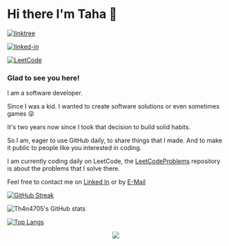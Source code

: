 # Hi there I'm Taha :ghost:

[![linktree](https://img.shields.io/badge/linktree-39E09B?style=flat-square&logo=linktree&logoColor=white)](https://linktr.ee/thanat05)

[![linked-in](https://img.shields.io/badge/Linked_In-0077B5?style=flat-square&logo=LinkedIn&logoColor=white)](https://www.linkedin.com/in/twakrim/)
<!--[![leetcode](https://img.shields.io/badge/leetcode-FFA116?style=flat-square&logo=leetcode&logoColor=white)](https://leetcode.com/Thanat05/)-->
[![LeetCode](https://img.shields.io/badge/dynamic/json?style=flat-square&labelColor=FFA116&color=black&label=Leetcode-Solved-Problem&query=solved&url=https%3A%2F%2Fleetcode-badge.vercel.app%2Fapi%2Fusers%2FThanat05&logo=leetcode&logoColor=white)](https://leetcode.com/Thanat05/)
<!--[![github](https://img.shields.io/badge/GitHub-000000?style=flat-square&logo=GitHub&logoColor=white)](https://github.com/Th4n4705)-->

### Glad to see you here! 

I am a software developer.

Since I was a kid. I wanted to create software solutions or even sometimes games 😜

It's two years now since I took that decision to build solid habits. 

So I am, eager to use GitHub daily, to share things that I made. And to make it public to people like you interested in coding.

I am currently coding daily on LeetCode, the [LeetCodeProblems](https://github.com/Th4n4705/LeetCodeProblems) repository is about the problems that I solve there.

Feel free to contact me on [Linked In](https://www.linkedin.com/in/twakrim/) or by [E-Mail](mailto:taha.wakrim.pro@gmail.com) 

[![GitHub Streak](http://github-readme-streak-stats.herokuapp.com?user=Th4n4705&theme=github-dark-blue)](https://git.io/streak-stats)

![Th4n4705's GitHub stats](https://github-readme-stats.vercel.app/api?username=Th4n4705&count_private=true&include_all_commits=true&theme=github_dark)

[![Top Langs](https://github-readme-stats.vercel.app/api/top-langs/?username=Th4n4705&theme=github_dark)](https://github.com/Th4n4705/github-readme-stats)

<p align="center">
 <img src="https://komarev.com/ghpvc/?username=your-github-Th4n4705&color=blue&style=for-the-badge"/>
</p>

<!--
**Th4n4705/Th4n4705** is a ✨ _special_ ✨ repository because its `README.md` (this file) appears on your GitHub profile.

Here are some ideas to get you started:

- 🔭 I’m currently working on  ...
- 🌱 I’m currently learning ...
- 👯 I’m looking to collaborate on ...
- 🤔 I’m looking for help with ...
- 💬 Ask me about ...
- 📫 How to reach me: ...
- 😄 Pronouns: ...
- ⚡ Fun fact: ...


## 📈 Stats

<div align="center">
    <img src="https://github-profile-trophy.vercel.app/?username=Th4n4705&row=1&column=6&margin-h=8&theme=darkhub&count_private=true&margin-w=15&no-frame=true" alt="profile trophies" />
</div>

All inbuilt themes:-
dark, radical, merko, gruvbox, tokyonight, onedark, cobalt, synthwave, highcontrast, dracula

http://github-readme-streak-stats.herokuapp.com/demo/


[![Th4n4705's github activity graph](https://activity-graph.herokuapp.com/graph?username=Th4n4705&theme=rogue)](https://github.com/ashutosh00710/github-readme-activity-graph)

[![](https://github-profile-summary-cards.vercel.app/api/cards/productive-time?username=Th4n4705&theme=github_dark)

[![](https://github-profile-summary-cards.vercel.app/api/cards/profile-details?username=Th4n4705&theme=github_dark)


![visitors](https://visitor-badge.glitch.me/badge?page_id=Th4n4705)
-->
